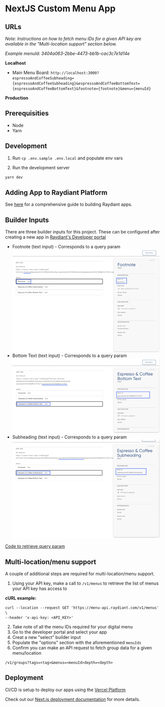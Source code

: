 # NextJS Custom Menu App

## URLs

_Note: Instructions on how to fetch menu IDs for a given API key are available in the "Multi-location support" section below._

_Example menuId: 3404a063-2bbe-4473-bb1b-cac3c7e1d14e_

**Localhost**

- Main Menu Board: `http://localhost:3000?espressoAndCoffeeSubheading={espressoAndCoffeeSubheading}&espressoAndCoffeeBottomText={espressoAndCoffeeBottomText}&footnote={footnote}&menu={menuId}`

**Production**

<!-- - Main Menu Board: https://custom-menu-app-1.netlify.app?espressoAndCoffeeSubheading=<espressoAndCoffeeSubheading>&espressoAndCoffeeBottomText=<espressoAndCoffeeBottomText>&
  footnote=<footnote>&menuId={menuId} -->

## Prerequisities

- Node
- Yarn

## Development

1. Run `cp .env.sample .env.local` and populate env vars

2. Run the development server

```bash
yarn dev
```

## Adding App to Raydiant Platform

See [here](https://developers.raydiant.com/docs/get-started) for a comprehensive guide to building Raydiant apps.

## Builder Inputs

There are three builder inputs for this project. These can be configured after creating a new app in [Raydiant's Developer portal](https://developers.raydiant.com/)

- Footnote (text input) - Corresponds to a query param
  ![Footnote](footnote-builder-input.png)
- Bottom Text (text input) - Corresponds to a query param
  ![Bottom Text](espresso-and-coffee-bottom-text-builder-input.png)
- Subheading (text input) - Corresponds to a query param
  ![Subheading](espresso-and-coffee-subheading-builder-input.png)

[Code to retrieve query param](https://github.com/mirainc/custom-menu-samples/blob/8ae608baa41ffefbfc8cc63d0f0abc8011f97726/vanilla-js/js/scripts.js#L84-L88)

## Multi-location/menu support

A couple of additional steps are required for multi-location/menu support.

1. Using your API key, make a call to `/v1/menus` to retrieve the list of menus your API key has access to

**cURL example:**

```
curl --location --request GET 'https://menu-api.raydiant.com/v1/menus' \
--header 'x-api-key: <API_KEY>'
```

2. Take note of all the menu IDs required for your digital menu
3. Go to the developer portal and select your app
4. Creat a new "select" builder input
5. Populate the "options" section with the aforementioned `menuIds`
6. Confirm you can make an API request to fetch group data for a given menu/location

```
/v1/groups?tags=<tag>&menus=<menuId>depth=<depth>
```

## Deployment

CI/CD is setup to deploy our apps using the [Vercel Platform](https://vercel.com/new?utm_medium=default-template&filter=next.js&utm_source=create-next-app&utm_campaign=create-next-app-readme)

Check out our [Next.js deployment documentation](https://nextjs.org/docs/deployment) for more details.
